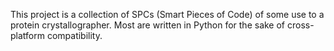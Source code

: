 This project is a collection of SPCs (Smart Pieces of Code) of some use to a protein crystallographer.  Most are written in Python for the sake of cross-platform compatibility.